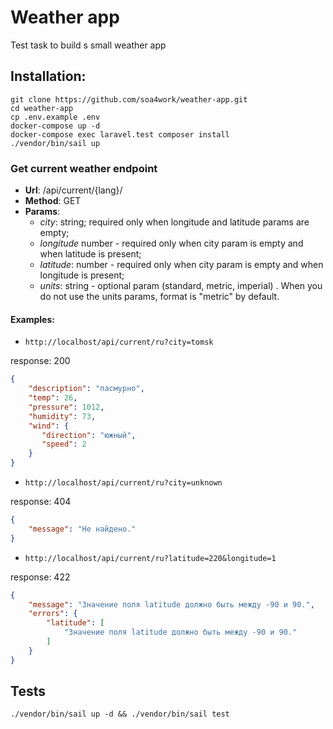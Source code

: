 # Weather app

Test task to build s small weather app

### 

## Installation:
```console
git clone https://github.com/soa4work/weather-app.git
cd weather-app
cp .env.example .env
docker-compose up -d
docker-compose exec laravel.test composer install
./vendor/bin/sail up
```

### Get current weather endpoint

- **Url**: /api/current/{lang}/
- **Method**: GET
- **Params**:
    - *city*: string; required only when longitude and latitude params are empty;   
    - *longitude* number - required only when city param is empty and when latitude is present;
    - *latitude*: number - required only when city param is empty and when longitude is present;
    - *units*: string - optional param	(standard, metric, imperial) . When you do not use the units params, 
      format is "metric" by default.

#### Examples: 

- `http://localhost/api/current/ru?city=tomsk`

response: 200
```json
{
    "description": "пасмурно",
    "temp": 26,
    "pressure": 1012,
    "humidity": 73,
    "wind": {
       "direction": "южный",
       "speed": 2
    }
}
```

- `http://localhost/api/current/ru?city=unknown`

response: 404
```json
{
    "message": "Не найдено."
}
```

- `http://localhost/api/current/ru?latitude=220&longitude=1`

response: 422
```json
{
    "message": "Значение поля latitude должно быть между -90 и 90.",
    "errors": {
        "latitude": [
            "Значение поля latitude должно быть между -90 и 90."
        ]
    }
}
```

## Tests

`./vendor/bin/sail up -d && ./vendor/bin/sail test`
